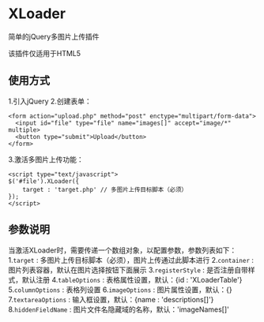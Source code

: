 XLoader
=======

简单的jQuery多图片上传插件

该插件仅适用于HTML5

使用方式
-------
1.引入jQuery
2.创建表单：

    <form action="upload.php" method="post" enctype="multipart/form-data">
      <input id="file" type="file" name="images[]" accept="image/*" multiple>
      <button type="submit">Upload</button>
    </form>

3.激活多图片上传功能：

    <script type="text/javascript">
    $('#file').XLoader({
    	target : 'target.php' // 多图片上传目标脚本（必须）
    });
    </script>

参数说明
-------
当激活XLoader时，需要传递一个数组对象，以配置参数，参数列表如下：
    1.`target` : 多图片上传目标脚本（必须），图片上传通过此脚本进行
    2.`container` : 图片列表容器，默认在图片选择按钮下面展示
    3.`registerStyle` : 是否注册自带样式，默认注册
    4.`tableOptions` : 表格属性设置，默认：{id : 'XLoaderTable'}
    5.`columnOptions` : 表格列设置
    6.`imageOptions` : 图片属性设置，默认：{}
    7.`textareaOptions` : 输入框设置，默认：{name : 'descriptions[]'}
    8.`hiddenFieldName` : 图片文件名隐藏域的名称，默认：'imageNames[]'
